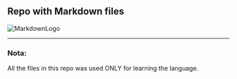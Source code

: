 ## Repo with Markdown files
![MarkdownLogo](https://cdn.icon-icons.com/icons2/2108/PNG/512/markdown_icon_130882.png)

***

### Nota: 
All the files in this repo was used ONLY for learning the language.
